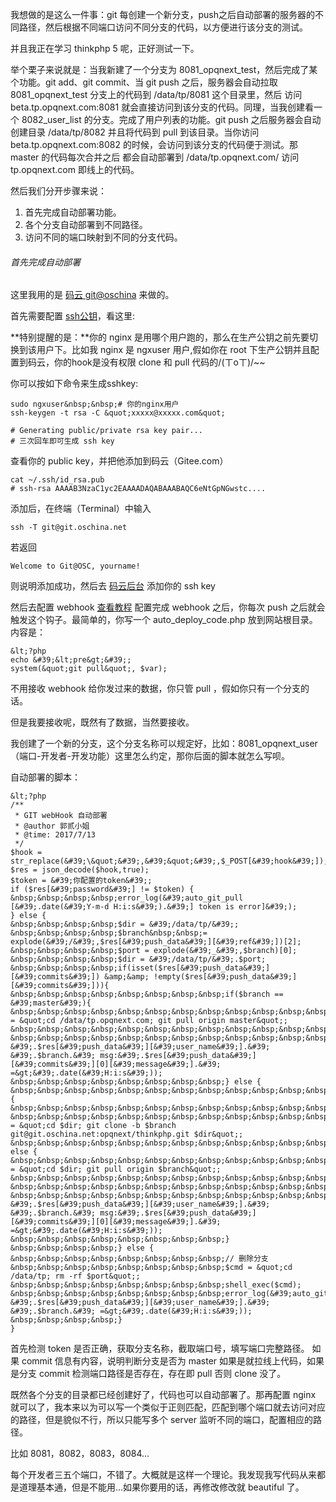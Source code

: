 我想做的是这么一件事：git 每创建一个新分支，push之后自动部署的服务器的不同路径，然后根据不同端口访问不同分支的代码，以方便进行该分支的测试。

并且我正在学习 thinkphp 5 呢，正好测试一下。

举个栗子来说就是：当我新建了一个分支为 8081_opqnext_test，然后完成了某个功能。git add、git commit、当 git push 之后，服务器会自动拉取 8081_opqnext_test 分支上的代码到 /data/tp/8081 这个目录里，然后 访问 beta.tp.opqnext.com:8081 就会直接访问到该分支的代码。同理，当我创建看一个 8082_user_list 的分支。完成了用户列表的功能。git push 之后服务器会自动创建目录 /data/tp/8082 并且将代码到 pull 到该目录。当你访问 beta.tp.opqnext.com:8082 的时候，会访问到该分支的代码便于测试。那 master 的代码每次合并之后 都会自动部署到 /data/tp.opqnext.com/ 访问 tp.opqnext.com 即线上的代码。

然后我们分开步骤来说：

1. 首先完成自动部署功能。
2. 各个分支自动部署到不同路径。
3. 访问不同的端口映射到不同的分支代码。

###### 首先完成自动部署

这里我用的是 [码云 git@oschina](http://git.oschina.net/) 来做的。

首先需要配置 [ssh公钥](http://git.mydoc.io/?t=180845)，看这里:

**特别提醒的是：**你的 nginx 是用哪个用户跑的，那么在生产公钥之前先要切换到该用户下。比如我 nginx 是 ngxuser 用户,假如你在 root 下生产公钥并且配置到码云，你的hook是没有权限 clone 和 pull 代码的/(ㄒoㄒ)/~~

你可以按如下命令来生成sshkey:
```
sudo ngxuser&nbsp;&nbsp;# 你的nginx用户
ssh-keygen -t rsa -C &quot;xxxxx@xxxxx.com&quot;

# Generating public/private rsa key pair...
# 三次回车即可生成 ssh key
```
查看你的 public key，并把他添加到码云（Gitee.com）
```
cat ~/.ssh/id_rsa.pub
# ssh-rsa AAAAB3NzaC1yc2EAAAADAQABAAABAQC6eNtGpNGwstc....
```
添加后，在终端（Terminal）中输入
```
ssh -T git@git.oschina.net
```
若返回
```
Welcome to Git@OSC, yourname!
```
则说明添加成功，然后去 [码云后台](http://git.oschina.net/profile/sshkeys) 添加你的 ssh key

然后去配置 webhook [查看教程](http://git.mydoc.io/?t=154711) 配置完成 webhook 之后，你每次 push 之后就会触发这个钩子。最简单的，你写一个 auto_deploy_code.php 放到网站根目录。内容是：
```
&lt;?php
echo &#39;&lt;pre&gt;&#39;;
system(&quot;git pull&quot;, $var);
```
不用接收 webhook 给你发过来的数据，你只管 pull ，假如你只有一个分支的话。

但是我要接收呢，既然有了数据，当然要接收。

我创建了一个新的分支，这个分支名称可以规定好，比如：8081_opqnext_user （端口-开发者-开发功能）这里怎么约定，那你后面的脚本就怎么写呗。

自动部署的脚本：
```
&lt;?php
/**
 * GIT webHook 自动部署
 * @author 郭贰小姐
 * @time: 2017/7/13
 */
$hook = str_replace(&#39;\&quot;&#39;,&#39;&quot;&#39;,$_POST[&#39;hook&#39;]);
$res = json_decode($hook,true);
$token = &#39;你配置的token&#39;;
if ($res[&#39;password&#39;] != $token) {
&nbsp;&nbsp;&nbsp;&nbsp;error_log(&#39;auto_git_pull [&#39;.date(&#39;Y-m-d H:i:s&#39;).&#39;] token is error]&#39;);
} else {
&nbsp;&nbsp;&nbsp;&nbsp;$dir = &#39;/data/tp/&#39;;
&nbsp;&nbsp;&nbsp;&nbsp;$branch&nbsp;&nbsp;= explode(&#39;/&#39;,$res[&#39;push_data&#39;][&#39;ref&#39;])[2];
&nbsp;&nbsp;&nbsp;&nbsp;$port = explode(&#39;_&#39;,$branch)[0];
&nbsp;&nbsp;&nbsp;&nbsp;$dir = &#39;/data/tp/&#39;.$port;
&nbsp;&nbsp;&nbsp;&nbsp;if(isset($res[&#39;push_data&#39;][&#39;commits&#39;]) &amp;&amp; !empty($res[&#39;push_data&#39;][&#39;commits&#39;])){
&nbsp;&nbsp;&nbsp;&nbsp;&nbsp;&nbsp;&nbsp;&nbsp;if($branch == &#39;master&#39;){
&nbsp;&nbsp;&nbsp;&nbsp;&nbsp;&nbsp;&nbsp;&nbsp;&nbsp;&nbsp;&nbsp;&nbsp;$cmd = &quot;cd /data/tp.opqnext.com; git pull origin master&quot;;
&nbsp;&nbsp;&nbsp;&nbsp;&nbsp;&nbsp;&nbsp;&nbsp;&nbsp;&nbsp;&nbsp;&nbsp;shell_exec($cmd);
&nbsp;&nbsp;&nbsp;&nbsp;&nbsp;&nbsp;&nbsp;&nbsp;&nbsp;&nbsp;&nbsp;&nbsp;error_log(&#39;auto_git_pull &#39;.$res[&#39;push_data&#39;][&#39;user_name&#39;].&#39; &#39;.$branch.&#39; msg:&#39;.$res[&#39;push_data&#39;][&#39;commits&#39;][0][&#39;message&#39;].&#39; =&gt;&#39;.date(&#39;H:i:s&#39;));
&nbsp;&nbsp;&nbsp;&nbsp;&nbsp;&nbsp;&nbsp;&nbsp;} else {
&nbsp;&nbsp;&nbsp;&nbsp;&nbsp;&nbsp;&nbsp;&nbsp;&nbsp;&nbsp;&nbsp;&nbsp;if(!is_dir($dir)){
&nbsp;&nbsp;&nbsp;&nbsp;&nbsp;&nbsp;&nbsp;&nbsp;&nbsp;&nbsp;&nbsp;&nbsp;&nbsp;&nbsp;&nbsp;&nbsp;mkdir($dir,0777,true);
&nbsp;&nbsp;&nbsp;&nbsp;&nbsp;&nbsp;&nbsp;&nbsp;&nbsp;&nbsp;&nbsp;&nbsp;&nbsp;&nbsp;&nbsp;&nbsp;$cmd = &quot;cd $dir; git clone -b $branch git@git.oschina.net:opqnext/thinkphp.git $dir&quot;;
&nbsp;&nbsp;&nbsp;&nbsp;&nbsp;&nbsp;&nbsp;&nbsp;&nbsp;&nbsp;&nbsp;&nbsp;} else {
&nbsp;&nbsp;&nbsp;&nbsp;&nbsp;&nbsp;&nbsp;&nbsp;&nbsp;&nbsp;&nbsp;&nbsp;&nbsp;&nbsp;&nbsp;&nbsp;$cmd = &quot;cd $dir; git pull origin $branch&quot;;
&nbsp;&nbsp;&nbsp;&nbsp;&nbsp;&nbsp;&nbsp;&nbsp;&nbsp;&nbsp;&nbsp;&nbsp;}
&nbsp;&nbsp;&nbsp;&nbsp;&nbsp;&nbsp;&nbsp;&nbsp;&nbsp;&nbsp;&nbsp;&nbsp;shell_exec($cmd);
&nbsp;&nbsp;&nbsp;&nbsp;&nbsp;&nbsp;&nbsp;&nbsp;&nbsp;&nbsp;&nbsp;&nbsp;error_log(&#39;auto_git_pull &#39;.$res[&#39;push_data&#39;][&#39;user_name&#39;].&#39; &#39;.$branch.&#39; msg:&#39;.$res[&#39;push_data&#39;][&#39;commits&#39;][0][&#39;message&#39;].&#39; =&gt;&#39;.date(&#39;H:i:s&#39;));
&nbsp;&nbsp;&nbsp;&nbsp;&nbsp;&nbsp;&nbsp;&nbsp;}
&nbsp;&nbsp;&nbsp;&nbsp;} else {
&nbsp;&nbsp;&nbsp;&nbsp;&nbsp;&nbsp;&nbsp;&nbsp;// 删除分支
&nbsp;&nbsp;&nbsp;&nbsp;&nbsp;&nbsp;&nbsp;&nbsp;$cmd = &quot;cd /data/tp; rm -rf $port&quot;;
&nbsp;&nbsp;&nbsp;&nbsp;&nbsp;&nbsp;&nbsp;&nbsp;shell_exec($cmd);
&nbsp;&nbsp;&nbsp;&nbsp;&nbsp;&nbsp;&nbsp;&nbsp;error_log(&#39;auto_git_del_branch &#39;.$res[&#39;push_data&#39;][&#39;user_name&#39;].&#39; &#39;.$branch.&#39; =&gt;&#39;.date(&#39;H:i:s&#39;));
&nbsp;&nbsp;&nbsp;&nbsp;}
}
```

首先检测 token 是否正确，获取分支名称，截取端口号，填写端口完整路径。
如果 commit 信息有内容，说明判断分支是否为 master 如果是就拉线上代码，如果是分支 commit 检测端口路径是否存在，存在即 pull 否则 clone 没了。

既然各个分支的目录都已经创建好了，代码也可以自动部署了。那再配置 nginx 就可以了，我本来以为可以写一个类似于正则匹配，匹配到哪个端口就去访问对应的路径，但是貌似不行，所以只能写多个 server 监听不同的端口，配置相应的路径。

比如 8081，8082，8083，8084...

每个开发者三五个端口，不错了。大概就是这样一个理论。我发现我写代码从来都是道理基本通，但是不能用...如果你要用的话，再修改修改就 beautiful 了。
